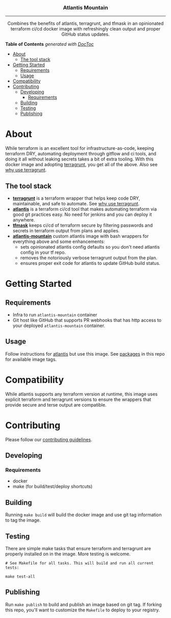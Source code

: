 <!-- <p align="center">
  <a href="" rel="noopener">
 <img width=200px height=200px src="https://i.imgur.com/6wj0hh6.jpg" alt="Project logo"></a>
</p> -->

<h3 align="center">Atlantis Mountain</h3>

<!-- <div align="center">

  [![Status](https://img.shields.io/badge/status-active-success.svg)]()
  [![GitHub Issues](https://img.shields.io/github/issues/###/template-standard.svg)](https://github.com/###/template-standard/issues)
  [![GitHub Pull Requests](https://img.shields.io/github/issues-pr/###/template-standard.svg)](https://github.com/###/template-standard/pulls)
  [![License](https://img.shields.io/badge/license-GNU3.0-blue.svg)](/LICENSE)

</div> -->

---

<p align="center"> Combines the benefits of atlantis, terragrunt, and tfmask in an opinionated terraform ci/cd docker image with refreshingly clean output and proper GitHub status updates.
    <br>
</p>

<!-- START doctoc generated TOC please keep comment here to allow auto update -->
<!-- DON'T EDIT THIS SECTION, INSTEAD RE-RUN doctoc TO UPDATE -->
**Table of Contents**  *generated with [DocToc](https://github.com/thlorenz/doctoc)*

- [About](#about)
  - [The tool stack](#the-tool-stack)
- [Getting Started](#getting-started)
  - [Requirements](#requirements)
  - [Usage](#usage)
- [Compatibility](#compatibility)
- [Contributing](#contributing)
  - [Developing](#developing)
    - [Requirements](#requirements-1)
  - [Building](#building)
  - [Testing](#testing)
  - [Publishing](#publishing)

<!-- END doctoc generated TOC please keep comment here to allow auto update -->

# About

While terraform is an excellent tool for infrastructure-as-code,
keeping terraform DRY, automating deployment through gitflow and ci tools,
and doing it all without leaking secrets takes a bit of extra tooling.
With this docker image and adopting [terragrunt], you get all of the above. Also see [why use terragrunt].

## The tool stack

- **[terragrunt]** is a terraform wrapper that helps keep code DRY, maintainable, and safe to automate. See [why use terragrunt].
- **[atlantis]** is a terraform ci/cd tool that makes automating terraform via good git practices easy. No need for jenkins and you can deploy it anywhere.
- **[tfmask]** keeps ci/cd of terraform secure by filtering passwords and secrets in terraform output from plans and applies.
- **[atlantis-mountain]** custom atlantis image with bash wrappers for everything above and some enhancements:
  - sets opinionated atlantis config defaults so you don't need atlantis config in your tf repo.
  - removes the notoriously verbose terragrunt output from the plan.
  - ensures proper exit code for atlantis to update GitHub build status.

# Getting Started

## Requirements

- Infra to run `atlantis-mountain` container
- Git host like GitHub that supports PR webhooks that has http access to your deployed `atlantis-mountain` container.

## Usage

Follow instructions for [atlantis] but use this image. See [packages] in this repo for available image tags.

<!-- TODO: add latest stable package or example here -->

# Compatibility

While atlantis supports any terraform version at runtime,
this image uses explicit terraform and terragrunt versions
to ensure the wrappers that provide secure and terse output are compatible.

<!-- TODO: list supported tf and tg versions or link to them -->

# Contributing

Please follow our [contributing guidelines].

## Developing

### Requirements

- docker
- make (for build/test/deploy shortcuts)

## Building

Running `make build` will build the docker image and use git tag information to tag the image.

## Testing

There are simple make tasks that ensure terraform and terragrunt are properly installed
on in the image. More testing is welcome.

```
# See Makefile for all tasks. This will build and run all current tests:

make test-all
```

## Publishing

Run `make publish` to build and publish an image based on git tag.
If forking this repo, you'll want to customize the `Makefile` to deploy to your registry.


[contributing guidelines]: ./.github/CONTRIBUTING.md
[terragrunt]: https://terragrunt.gruntwork.io/
[why use terragrunt]: https://transcend.io/blog/why-we-use-terragrunt
[atlantis]: https://www.runatlantis.io/
[tfmask]: https://github.com/cloudposse/tfmask
[packages]: https://github.com/###
[atlantis-mountain]: ./README.md
